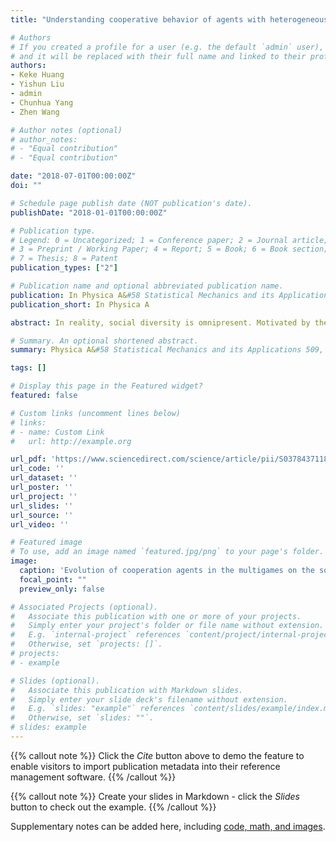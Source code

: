 ```yaml
---
title: "Understanding cooperative behavior of agents with heterogeneous perceptions in dynamic networks"

# Authors
# If you created a profile for a user (e.g. the default `admin` user), write the username (folder name) here 
# and it will be replaced with their full name and linked to their profile.
authors:
- Keke Huang
- Yishun Liu
- admin
- Chunhua Yang
- Zhen Wang

# Author notes (optional)
# author_notes:
# - "Equal contribution"
# - "Equal contribution"

date: "2018-07-01T00:00:00Z"
doi: ""

# Schedule page publish date (NOT publication's date).
publishDate: "2018-01-01T00:00:00Z"

# Publication type.
# Legend: 0 = Uncategorized; 1 = Conference paper; 2 = Journal article;
# 3 = Preprint / Working Paper; 4 = Report; 5 = Book; 6 = Book section;
# 7 = Thesis; 8 = Patent
publication_types: ["2"]

# Publication name and optional abbreviated publication name.
publication: In Physica A&#58 Statistical Mechanics and its Applications 509, 234-240
publication_short: In Physica A

abstract: In reality, social diversity is omnipresent. Motivated by the fact that different agents may get different perceptions for the same social dilemma, we extended the concept of heterogeneous perceptions to dynamically varying network and investigate the impact on the evolution of cooperation in this paper. Here, the heterogeneous perceptions of different agents are modeling by spatial multigames, which are characterized by two different social dilemmas&#58 the traditional prisoners’ dilemma and the snowdrift game. The dynamic network, on the other hands, is a network whose link weights are coevolved with game strategy. By conducting large-scale Monte Carlo simulations, we draw a conclusion that for small temptation a large value of network evolution strength warrants an optimal resolution of social dilemma; while for large temptation an intermediate value of network evolution strength is the most beneficial for the evolution of cooperation. In addition, numerical simulations also indicate that the higher the value of the proportion of the snowdrift game is, the more widespread cooperative behavior becomes except for some small fluctuations. Taken together, our results support that the agents with heterogeneous perceptions in dynamic network are strong facilitators of cooperation promotion, which will provide a new insight for the further research.

# Summary. An optional shortened abstract.
summary: Physica A&#58 Statistical Mechanics and its Applications 509, 234-240

tags: []

# Display this page in the Featured widget?
featured: false

# Custom links (uncomment lines below)
# links:
# - name: Custom Link
#   url: http://example.org

url_pdf: 'https://www.sciencedirect.com/science/article/pii/S0378437118307672'
url_code: ''
url_dataset: ''
url_poster: ''
url_project: ''
url_slides: ''
url_source: ''
url_video: ''

# Featured image
# To use, add an image named `featured.jpg/png` to your page's folder. 
image:
  caption: 'Evolution of cooperation agents in the multigames on the square lattice'
  focal_point: ""
  preview_only: false

# Associated Projects (optional).
#   Associate this publication with one or more of your projects.
#   Simply enter your project's folder or file name without extension.
#   E.g. `internal-project` references `content/project/internal-project/index.md`.
#   Otherwise, set `projects: []`.
# projects:
# - example

# Slides (optional).
#   Associate this publication with Markdown slides.
#   Simply enter your slide deck's filename without extension.
#   E.g. `slides: "example"` references `content/slides/example/index.md`.
#   Otherwise, set `slides: ""`.
# slides: example
---
```


{{% callout note %}}
Click the *Cite* button above to demo the feature to enable visitors to import publication metadata into their reference management software.
{{% /callout %}}

{{% callout note %}}
Create your slides in Markdown - click the *Slides* button to check out the example.
{{% /callout %}}

Supplementary notes can be added here, including [code, math, and images](https://wowchemy.com/docs/writing-markdown-latex/).

